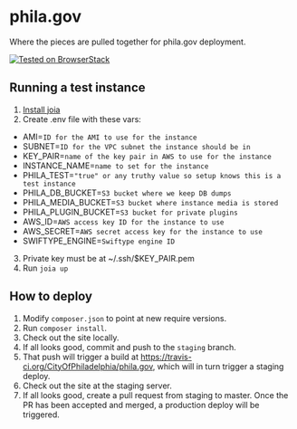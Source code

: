 # phila.gov

Where the pieces are pulled together for phila.gov deployment.

[![Tested on BrowserStack](https://img.shields.io/badge/browserstack-tested-brightgreen.svg?logo=data%3Aimage%2Fpng%3Bbase64%2CiVBORw0KGgoAAAANSUhEUgAAAA4AAAAOCAYAAAAfSC3RAAACsUlEQVQokVWSTWwUZQCGn2%2B%2Bnd2d7XS7K1v6Q6WAaBoKklAMP0rcNBqWiMET0SskxEBAURLjBfZkPJAQWmOswkVjYnqiKiGALQ0NP0EIcjAg0gottNB26f7Odmfmm89TG31P7%2BF5bo%2FgP%2BvX%2FfKto31bmY3vV2O590VJIlKps5FS0Fv35roRkc06C6xYOLkvt3cyWTmh7wdve402411Jys0GNkWSUxXij%2Bw79S1N2brPTp9ZFJ9lM6%2FKfP5c%2BK7ZOvpGmsHMu9wImnjmgUWeDeavpNUQa25ZKpVq%2FST6wbc9QvccjExP3LhkPdJbxpdnOL%2FnEAMPKzy48gve%2BH2q7Wuo37Sdd2Kn2BW7wusPG%2F1k%2B4sZIzd9d1tYqS3lis2Tne8xWoHJn05g9h1jxa2LfLfKRI4McNPdyG03zMyyaqhWLB41dCT2EZ7Ci8bxUimCuVn0zUuIcBSzPs7fo2OI4Z%2BpuYrn8yEeWwGE1CaD%2BWLaB5Rw8P0SrzTGCSdSaOUz%2BWSSvq96cRNLWW1X0TrAV2CGRMQILWseMySYco78P0O8tDTB7sOf09KxFqvOZslrabr37aVD%2Fo4hBY1ljVCCkGyI9UgrciqWcGm6eoY%2F2iKs27iDzm9%2BoJzP4cZqTJcHmCg9oEv6rJyL4b0gnFD91uVn8zNTszhPU13FAoULP3K9awRpNwOK0swEQVBhveuTGXdJdLRRM4zLAsD5bd%2Bn8t7E8cJfTzF8eNwQ5l6zScmSWAhWFmq8XDVIrm9HJ%2BuqfhDtFgBa98va8OBJOZU74IxO4z93EF4AhsCImpitDcQ6W1ARs%2Br55odW99ffLyaH1sK99vEeUXOOaGe%2BQypFIDQh28IThhJCXvZ1%2BJiV7h35X6uL%2Fp9Z2y8WNiOj25BWp67NDaOMa18MHr%2BdzYpggfsXmkch023E8JUAAAAASUVORK5CYII%3D)](https://www.browserstack.com/)


## Running a test instance

1. [Install joia](https://github.com/gsf/joia#install)
2. Create .env file with these vars:
  - AMI=`ID for the AMI to use for the instance`
  - SUBNET=`ID for the VPC subnet the instance should be in`
  - KEY_PAIR=`name of the key pair in AWS to use for the instance`
  - INSTANCE_NAME=`name to set for the instance`
  - PHILA_TEST=`"true" or any truthy value so setup knows this is a test instance`
  - PHILA_DB_BUCKET=`S3 bucket where we keep DB dumps`
  - PHILA_MEDIA_BUCKET=`S3 bucket where instance media is stored`
  - PHILA_PLUGIN_BUCKET=`S3 bucket for private plugins`
  - AWS_ID=`AWS access key ID for the instance to use`
  - AWS_SECRET=`AWS secret access key for the instance to use`
  - SWIFTYPE_ENGINE=`Swiftype engine ID`
3. Private key must be at ~/.ssh/$KEY_PAIR.pem
4. Run `joia up`


## How to deploy

1. Modify `composer.json` to point at new require versions.
2. Run `composer install`.
3. Check out the site locally.
4. If all looks good, commit and push to the `staging` branch.
5. That push will trigger a build at https://travis-ci.org/CityOfPhiladelphia/phila.gov, which will in turn trigger a staging deploy.
6. Check out the site at the staging server.
7. If all looks good, create a pull request from staging to master. Once the PR has been accepted and merged, a production deploy will be triggered.
